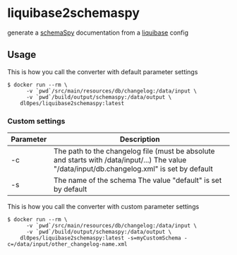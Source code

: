 # liquibase2schemaspy
generate a [schemaSpy](http://schemaspy.org) documentation from a [liquibase](https://www.liquibase.org/) config

## Usage

This is how you call the converter with default parameter settings

```
$ docker run --rm \
      -v `pwd`/src/main/resources/db/changelog:/data/input \
      -v `pwd`/build/output/schemaspy:/data/output \
    dl0pes/liquibase2schemaspy:latest
```

### Custom settings

| Parameter | Description                                                                                                                                    |
|-----------|------------------------------------------------------------------------------------------------------------------------------------------------|
| -c        | The path to the changelog file (must be absolute and starts with /data/input/...)   The value "/data/input/db.changelog.xml" is set by default |
| -s        | The name of the schema   The value "default" is set by default                                                                                 |

This is how you call the converter with custom parameter settings

```
$ docker run --rm \
      -v `pwd`/src/main/resources/db/changelog:/data/input \
      -v `pwd`/build/output/schemaspy:/data/output \
    dl0pes/liquibase2schemaspy:latest -s=myCustomSchema -c=/data/input/other_changelog-name.xml
```
